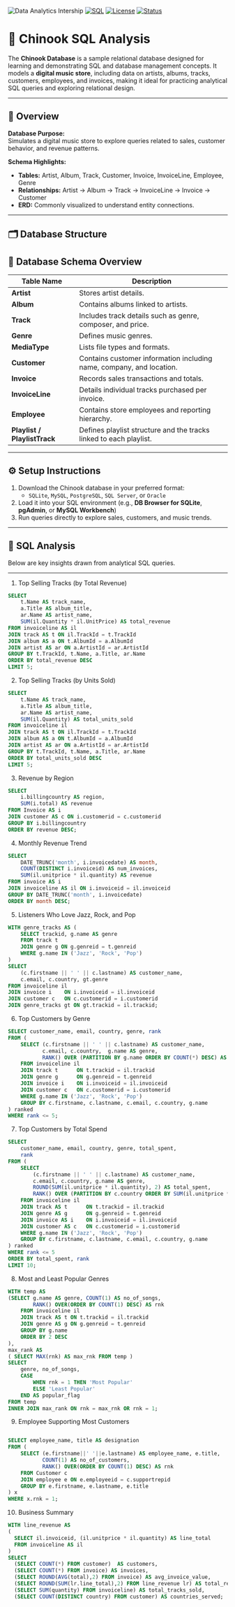
![Data Analytics Intership](https://img.shields.io/badge/Data_Analytics-Intership-orange)
[![SQL](https://img.shields.io/badge/SQL-PostgreSQL-blue)](https://www.postgresql.org/)
[![License](https://img.shields.io/badge/License-MIT-green.svg)](LICENSE)
[![Status](https://img.shields.io/badge/Status-Completed-success)]()

# 🎵 Chinook SQL Analysis

The **Chinook Database** is a sample relational database designed for learning and demonstrating SQL and database management concepts. It models a **digital music store**, including data on artists, albums, tracks, customers, employees, and invoices, making it ideal for practicing analytical SQL queries and exploring relational design.

---

## 📘 Overview

**Database Purpose:**  
Simulates a digital music store to explore queries related to sales, customer behavior, and revenue patterns.  

**Schema Highlights:**  
- **Tables:** Artist, Album, Track, Customer, Invoice, InvoiceLine, Employee, Genre  
- **Relationships:** Artist → Album → Track → InvoiceLine → Invoice → Customer  
- **ERD:** Commonly visualized to understand entity connections.

---

## 🗂 Database Structure

## 🧩 Database Schema Overview

| Table Name            | Description |
|------------------------|-------------|
| **Artist**             | Stores artist details. |
| **Album**              | Contains albums linked to artists. |
| **Track**              | Includes track details such as genre, composer, and price. |
| **Genre**              | Defines music genres. |
| **MediaType**          | Lists file types and formats. |
| **Customer**           | Contains customer information including name, company, and location. |
| **Invoice**            | Records sales transactions and totals. |
| **InvoiceLine**        | Details individual tracks purchased per invoice. |
| **Employee**           | Contains store employees and reporting hierarchy. |
| **Playlist / PlaylistTrack** | Defines playlist structure and the tracks linked to each playlist. |



---

## ⚙️ Setup Instructions

1. Download the Chinook database in your preferred format:  
   - `SQLite`, `MySQL`, `PostgreSQL`, `SQL Server`, or `Oracle`
2. Load it into your SQL environment (e.g., **DB Browser for SQLite**, **pgAdmin**, or **MySQL Workbench**)
3. Run queries directly to explore sales, customers, and music trends.

---

## 🧠 SQL Analysis

Below are key insights drawn from analytical SQL queries.  

---
 1. Top Selling Tracks (by Total Revenue)

```sql
SELECT 
    t.Name AS track_name,
    a.Title AS album_title,
    ar.Name AS artist_name,
    SUM(il.Quantity * il.UnitPrice) AS total_revenue
FROM invoiceline AS il
JOIN track AS t ON il.TrackId = t.TrackId
JOIN album AS a ON t.AlbumId = a.AlbumId
JOIN artist AS ar ON a.ArtistId = ar.ArtistId
GROUP BY t.TrackId, t.Name, a.Title, ar.Name
ORDER BY total_revenue DESC
LIMIT 5;

```
 2. Top Selling Tracks (by Units Sold)
```sql
SELECT 
    t.Name AS track_name,
    a.Title AS album_title,
    ar.Name AS artist_name,
    SUM(il.Quantity) AS total_units_sold
FROM invoiceline il
JOIN track AS t ON il.TrackId = t.TrackId
JOIN album AS a ON t.AlbumId = a.AlbumId
JOIN artist AS ar ON a.ArtistId = ar.ArtistId
GROUP BY t.TrackId, t.Name, a.Title, ar.Name
ORDER BY total_units_sold DESC
LIMIT 5;
```
 3. Revenue by Region
```sql
SELECT 
    i.billingcountry AS region, 
    SUM(i.total) AS revenue 
FROM Invoice AS i
JOIN customer AS c ON i.customerid = c.customerid
GROUP BY i.billingcountry
ORDER BY revenue DESC;
```
4. Monthly Revenue Trend
```sql
SELECT 
    DATE_TRUNC('month', i.invoicedate) AS month,
    COUNT(DISTINCT i.invoiceid) AS num_invoices,
    SUM(il.unitprice * il.quantity) AS revenue
FROM invoice AS i
JOIN invoiceline AS il ON i.invoiceid = il.invoiceid
GROUP BY DATE_TRUNC('month', i.invoicedate)
ORDER BY month DESC;
```

 5. Listeners Who Love Jazz, Rock, and Pop
```sql
WITH genre_tracks AS (
    SELECT trackid, g.name AS genre
    FROM track t
    JOIN genre g ON g.genreid = t.genreid
    WHERE g.name IN ('Jazz', 'Rock', 'Pop')
)
SELECT 
    (c.firstname || ' ' || c.lastname) AS customer_name, 
    c.email, c.country, gt.genre
FROM invoiceline il
JOIN invoice i    ON i.invoiceid = il.invoiceid
JOIN customer c   ON c.customerid = i.customerid
JOIN genre_tracks gt ON gt.trackid = il.trackid;
```

6. Top Customers by Genre
```sql
SELECT customer_name, email, country, genre, rank
FROM (
    SELECT (c.firstname || ' ' || c.lastname) AS customer_name,
           c.email, c.country,  g.name AS genre,
           RANK() OVER (PARTITION BY g.name ORDER BY COUNT(*) DESC) AS rank
    FROM invoiceline il
    JOIN track t      ON t.trackid = il.trackid
    JOIN genre g      ON g.genreid = t.genreid
    JOIN invoice i    ON i.invoiceid = il.invoiceid
    JOIN customer c   ON c.customerid = i.customerid
    WHERE g.name IN ('Jazz', 'Rock', 'Pop')
    GROUP BY c.firstname, c.lastname, c.email, c.country, g.name
) ranked
WHERE rank <= 5;
```

 7. Top Customers by Total Spend
```sql
SELECT 
    customer_name, email, country, genre, total_spent,
    rank
FROM (
    SELECT 
        (c.firstname || ' ' || c.lastname) AS customer_name,
        c.email, c.country, g.name AS genre,
        ROUND(SUM(il.unitprice * il.quantity), 2) AS total_spent,
        RANK() OVER (PARTITION BY c.country ORDER BY SUM(il.unitprice * il.quantity) DESC) AS rank
    FROM invoiceline il
    JOIN track AS t      ON t.trackid = il.trackid
    JOIN genre AS g      ON g.genreid = t.genreid
    JOIN invoice AS i    ON i.invoiceid = il.invoiceid
    JOIN customer AS c   ON c.customerid = i.customerid
    WHERE g.name IN ('Jazz', 'Rock', 'Pop')
    GROUP BY c.firstname, c.lastname, c.email, c.country, g.name
) ranked
WHERE rank <= 5
ORDER BY total_spent, rank
LIMIT 10;
```


 8. Most and Least Popular Genres
```sql
WITH temp AS 
(SELECT g.name AS genre, COUNT(1) AS no_of_songs,
        RANK() OVER(ORDER BY COUNT(1) DESC) AS rnk
    FROM invoiceline il
    JOIN track AS t ON t.trackid = il.trackid
    JOIN genre AS g ON g.genreid = t.genreid
    GROUP BY g.name
    ORDER BY 2 DESC
),
max_rank AS 
( SELECT MAX(rnk) AS max_rnk FROM temp )
SELECT 
    genre, no_of_songs,
    CASE 
        WHEN rnk = 1 THEN 'Most Popular' 
        ELSE 'Least Popular' 
    END AS popular_flag
FROM temp
INNER JOIN max_rank ON rnk = max_rnk OR rnk = 1;
```


 9. Employee Supporting Most Customers
```sql

SELECT employee_name, title AS designation
FROM (
    SELECT (e.firstname||' '||e.lastname) AS employee_name, e.title,
           COUNT(1) AS no_of_customers,
           RANK() OVER(ORDER BY COUNT(1) DESC) AS rnk
    FROM Customer c
    JOIN employee e ON e.employeeid = c.supportrepid
    GROUP BY e.firstname, e.lastname, e.title
) x
WHERE x.rnk = 1;
```


10. Business Summary
```sql
WITH line_revenue AS 
(
  SELECT il.invoiceid, (il.unitprice * il.quantity) AS line_total
  FROM invoiceline AS il
)
SELECT
  (SELECT COUNT(*) FROM customer)  AS customers,
  (SELECT COUNT(*) FROM invoice) AS invoices,
  (SELECT ROUND(AVG(total),2) FROM invoice) AS avg_invoice_value,
  (SELECT ROUND(SUM(lr.line_total),2) FROM line_revenue lr) AS total_revenue,
  (SELECT SUM(quantity) FROM invoiceline) AS total_tracks_sold,
  (SELECT COUNT(DISTINCT country) FROM customer) AS countries_served;
```



